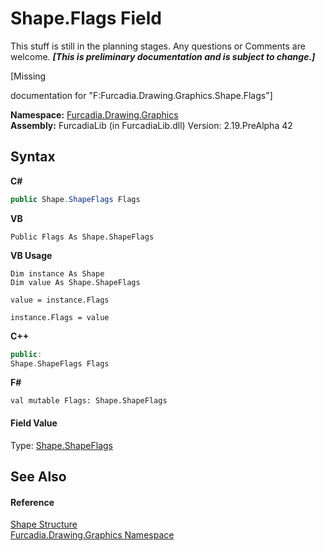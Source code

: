# Shape.Flags Field
This stuff is still in the planning stages. Any questions or Comments are welcome. _**\[This is preliminary documentation and is subject to change.\]**_

\[Missing <summary> documentation for "F:Furcadia.Drawing.Graphics.Shape.Flags"\]

**Namespace:**&nbsp;<a href="N_Furcadia_Drawing_Graphics">Furcadia.Drawing.Graphics</a><br />**Assembly:**&nbsp;FurcadiaLib (in FurcadiaLib.dll) Version: 2.19.PreAlpha 42

## Syntax

**C#**<br />
``` C#
public Shape.ShapeFlags Flags
```

**VB**<br />
``` VB
Public Flags As Shape.ShapeFlags
```

**VB Usage**<br />
``` VB Usage
Dim instance As Shape
Dim value As Shape.ShapeFlags

value = instance.Flags

instance.Flags = value
```

**C++**<br />
``` C++
public:
Shape.ShapeFlags Flags
```

**F#**<br />
``` F#
val mutable Flags: Shape.ShapeFlags
```


#### Field Value
Type: <a href="T_Furcadia_Drawing_Graphics_Shape_ShapeFlags">Shape.ShapeFlags</a>

## See Also


#### Reference
<a href="T_Furcadia_Drawing_Graphics_Shape">Shape Structure</a><br /><a href="N_Furcadia_Drawing_Graphics">Furcadia.Drawing.Graphics Namespace</a><br />